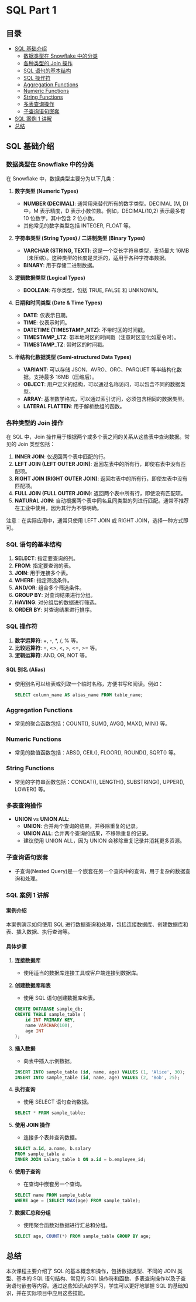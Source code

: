 # SQL Part 1

## 目录

- [SQL 基础介绍](#sql-基础介绍)
  - [数据类型在 Snowflake 中的分类](#数据类型在-snowflake-中的分类)
  - [各种类型的 Join 操作](#各种类型的-join-操作)
  - [SQL 语句的基本结构](#sql-语句的基本结构)
  - [SQL 操作符](#sql-操作符)
  - [Aggregation Functions](#aggregation-functions)
  - [Numeric Functions](#numeric-functions)
  - [String Functions](#string-functions)
  - [多表查询操作](#多表查询操作)
  - [子查询语句嵌套](#子查询语句嵌套)
- [SQL 案例 1 讲解](#sql-案例-1-讲解)
- [总结](#总结)

## SQL 基础介绍

### 数据类型在 Snowflake 中的分类

在 Snowflake 中，数据类型主要分为以下几类：

1. **数字类型 (Numeric Types)**

   - **NUMBER (DECIMAL)**: 通常用来替代所有的数字类型。DECIMAL (M, D) 中，M 表示精度，D 表示小数位数。例如，DECIMAL(10,2) 表示最多有 10 位数字，其中包含 2 位小数。
   - 其他常见的数字类型包括 INTEGER, FLOAT 等。

2. **字符串类型 (String Types) / 二进制类型 (Binary Types)**

   - **VARCHAR (STRING, TEXT)**: 这是一个变长字符串类型，支持最大 16MB（未压缩）。这种类型的长度是灵活的，适用于各种字符串数据。
   - **BINARY**: 用于存储二进制数据。

3. **逻辑数据类型 (Logical Types)**

   - **BOOLEAN**: 布尔类型，包括 TRUE, FALSE 和 UNKNOWN。

4. **日期和时间类型 (Date & Time Types)**

   - **DATE**: 仅表示日期。
   - **TIME**: 仅表示时间。
   - **DATETIME (TIMESTAMP_NTZ)**: 不带时区的时间戳。
   - **TIMESTAMP_LTZ**: 带本地时区的时间戳（注意时区变化如夏令时）。
   - **TIMESTAMP_TZ**: 带时区的时间戳。

5. **半结构化数据类型 (Semi-structured Data Types)**
   - **VARIANT**: 可以存储 JSON、AVRO、ORC、PARQUET 等半结构化数据。支持最多 16MB（压缩后）。
   - **OBJECT**: 用户定义的结构，可以通过名称访问，可以包含不同的数据类型。
   - **ARRAY**: 基准数学格式，可以通过索引访问，必须包含相同的数据类型。
   - **LATERAL FLATTEN**: 用于解析数组的函数。

### 各种类型的 Join 操作

在 SQL 中，Join 操作用于根据两个或多个表之间的关系从这些表中查询数据。常见的 Join 类型包括：

1. **INNER JOIN**: 仅返回两个表中匹配的行。
2. **LEFT JOIN (LEFT OUTER JOIN)**: 返回左表中的所有行，即使右表中没有匹配项。
3. **RIGHT JOIN (RIGHT OUTER JOIN)**: 返回右表中的所有行，即使左表中没有匹配项。
4. **FULL JOIN (FULL OUTER JOIN)**: 返回两个表中所有行，即使没有匹配项。
5. **NATURAL JOIN**: 自动根据两个表中同名且同类型的列进行匹配。通常不推荐在工业中使用，因为其行为不够明确。

注意：在实际应用中，通常只使用 LEFT JOIN 或 RIGHT JOIN，选择一种方式即可。

### SQL 语句的基本结构

1. **SELECT**: 指定要查询的列。
2. **FROM**: 指定要查询的表。
3. **JOIN**: 用于连接多个表。
4. **WHERE**: 指定筛选条件。
5. **AND/OR**: 组合多个筛选条件。
6. **GROUP BY**: 对查询结果进行分组。
7. **HAVING**: 对分组后的数据进行筛选。
8. **ORDER BY**: 对查询结果进行排序。

### SQL 操作符

1. **数学运算符**: +, -, \*, /, % 等。
2. **比较运算符**: =, <>, <, >, <=, >= 等。
3. **逻辑运算符**: AND, OR, NOT 等。

#### SQL 别名 (Alias)

- 使用别名可以给表或列取一个临时名称，方便书写和阅读。例如：
  ```sql
  SELECT column_name AS alias_name FROM table_name;
  ```

### Aggregation Functions

- 常见的聚合函数包括：COUNT(), SUM(), AVG(), MAX(), MIN() 等。

### Numeric Functions

- 常见的数值函数包括：ABS(), CEIL(), FLOOR(), ROUND(), SQRT() 等。

### String Functions

- 常见的字符串函数包括：CONCAT(), LENGTH(), SUBSTRING(), UPPER(), LOWER() 等。

### 多表查询操作

- **UNION** vs **UNION ALL**:
  - **UNION**: 合并两个查询的结果，并移除重复的记录。
  - **UNION ALL**: 合并两个查询的结果，不移除重复的记录。
  - 建议使用 UNION ALL，因为 UNION 会移除重复记录并消耗更多资源。

### 子查询语句嵌套

- 子查询(Nested Query)是一个嵌套在另一个查询中的查询，用于复杂的数据查询和处理。

### SQL 案例 1 讲解

#### 案例介绍

本案例演示如何使用 SQL 进行数据查询和处理，包括连接数据库、创建数据库和表、插入数据、执行查询等。

#### 具体步骤

1. **连接数据库**

   - 使用适当的数据库连接工具或客户端连接到数据库。

2. **创建数据库和表**

   - 使用 SQL 语句创建数据库和表。

   ```sql
   CREATE DATABASE sample_db;
   CREATE TABLE sample_table (
       id INT PRIMARY KEY,
       name VARCHAR(100),
       age INT
   );
   ```

3. **插入数据**

   - 向表中插入示例数据。

   ```sql
   INSERT INTO sample_table (id, name, age) VALUES (1, 'Alice', 30);
   INSERT INTO sample_table (id, name, age) VALUES (2, 'Bob', 25);
   ```

4. **执行查询**

   - 使用 SELECT 语句查询数据。

   ```sql
   SELECT * FROM sample_table;
   ```

5. **使用 JOIN 操作**

   - 连接多个表并查询数据。

   ```sql
   SELECT a.id, a.name, b.salary
   FROM sample_table a
   INNER JOIN salary_table b ON a.id = b.employee_id;
   ```

6. **使用子查询**

   - 在查询中嵌套另一个查询。

   ```sql
   SELECT name FROM sample_table
   WHERE age = (SELECT MAX(age) FROM sample_table);
   ```

7. **数据汇总和分组**
   - 使用聚合函数对数据进行汇总和分组。
   ```sql
   SELECT age, COUNT(*) FROM sample_table GROUP BY age;
   ```

## 总结

本次课程主要介绍了 SQL 的基本概念和操作，包括数据类型、不同的 JOIN 类型、基本的 SQL 语句结构、常见的 SQL 操作符和函数、多表查询操作以及子查询语句嵌套等内容。通过这些知识点的学习，学生可以更好地掌握 SQL 的基础知识，并在实际项目中应用这些技能。
